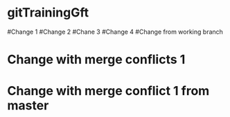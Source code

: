 # gitTrainingGft
#Change 1
#Change 2
#Chane 3
#Change 4
#Change from working branch
# Change with merge conflicts 1
# Change with merge conflict 1 from master

